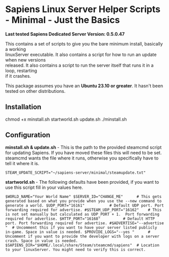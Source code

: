 # Sapiens Linux Server Helper Scripts - Minimal - Just the Basics
**Last tested Sapiens Dedicated Server Version: 0.5.0.47**

This contains a set of scripts to give you the bare minimum install, basically a working<br>
linuxServer executable.  It also contains a script for how to run an update when new versions<br>
released.  It also contains a script to run the server itself that runs it in a loop, restarting<br>
if it crashes.

This package assumes you have an **Ubuntu 23.10 or greater**.  It hasn't been tested on other distributions.

## Installation ##
chmod +x minstall.sh startworld.sh update.sh
./minstall.sh


## Configuration ##

**minstall.sh & update.sh** - This is the path to the provided steamcmd script for updating Sapiens.  If you have moved these files this will need to be set. steamcmd wants the file where it runs, otherwise you specifically have to tell it where it is.

``STEAM_UPDATE_SCRIPT="~/sapiens-server/minimal/steamupdate.txt"``

**startworld.sh** - The following defaults have been provided, if you want to use this script fill in your values here.

``$WORLD_NAME="Your World Name"
$SERVER_ID="CHANGE_ME"      # This gets generated based on what you provide when you use the --new command to generate a world.
$UDP_PORT="16161"           # Default UDP port. Port forwarding required for advertise.
#$STEAM_UDP_PORT="16162"    # This is not set manually but calculated as UDP_PORT + 1.  Port forwarding required for advertise.
$HTTP_PORT="16168"          # Default HTTP port. Port forwarding required for advertise.
#$ADVERTISE="--advertise "  # Uncomment this if you want to have your server listed publicly in-game. Space in value is needed.
$PROVIDE_LOGS="--yes "      # Uncomment if you want to provide the developer with logs on a server crash. Space in value is needed.
$SAPIENS_DIR="$HOME/.local/share/Steam/steamcmd/sapiens"  # Location to your linuxServer. You might need to verify this is correct.``

